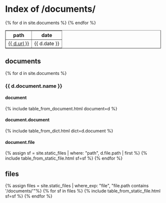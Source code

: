---
---

# Index of /documents/

<table style="width:100%" border="1px solid black">
    <tr> 
        <th>path</th>
        <th>date</th>
    </tr>
{% for d in site.documents %}
    <tr> 
        <td><a href="{{ d.url }}">{{ d.url }}</a></td>
        <td>{{ d.date }}</td>
    </tr>
{% endfor %}
</table>

## documents

{% for d in site.documents %}
### {{ d.document.name }}
#### document
{% include table_from_document.html document=d %}
#### document.document
{% include table_from_dict.html dict=d.document %}
#### document.file
{% assign sf = site.static_files | where: "path", d.file.path | first %}
{% include table_from_static_file.html sf=sf %}
{% endfor %}

## files
{% assign files = site.static_files | where_exp: "file", "file.path contains '/documents/'"%}
{% for sf in files %}
{% include table_from_static_file.html sf=sf %}
{% endfor %}



